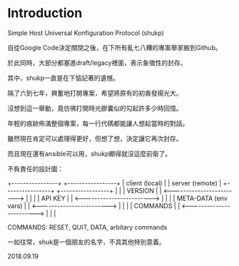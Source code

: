 # Introduction #

Simple Host Universal Konfiguration Protocol (shukp)

自從Google Code決定關閉之後，在下所有亂七八糟的專案舉家搬到Github。

於此同時，大部分都塞進draft/legacy裡面，表示象徵性的封存。

其中，shukp一直是在下惦記著的遺憾。

隔了六到七年，興奮地打開專案，希望將原有的初衷發揚光大。

沒想到這一舉動，竟彷彿打開時光膠囊似的勾起許多少時回憶。

年輕的痕跡佈滿整個專案，每一行代碼都能讓人想起當時的對話。

雖然現在肯定可以處理得更好，但想了想，決定讓它再次封存。

而且現在還有ansible可以用，shukp顯得就沒這麼前衛了。

不負責任的設計圖：

+----------------+          +-----------------+
| client (local) |          | server (remote) |
+----------------+          +-----------------+
        |                            |
        |          VERSION           |
	| <------------------------> |
        |                            |
        |          API KEY           |
	| <------------------------> |
        |                            |
        |    META-DATA (env vars)    |
	| <------------------------> |
        |                            |
        |          COMMANDS          |
	| <------------------------> |
        |                            |

COMMANDS: RESET, QUIT, DATA, arbitary commands

一如往常，shuk是一個朋友的名字，不具其他特別意義。

2018.09.19
